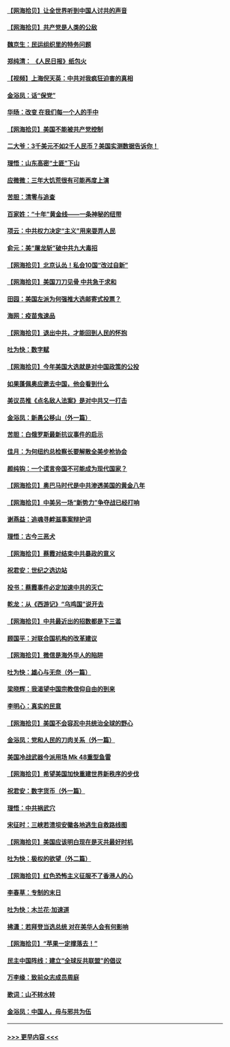 #### [【网海拾贝】让全世界听到中国人讨共的声音](../pages/nsc993/n12365569.md?t=08291351) 
#### [【网海拾贝】共产党是人类的公敌](../pages/nsc993/n12363182.md?t=08291351) 
#### [魏京生：民运组织里的特务问题](../pages/nsc993/n12363010.md?t=08291351) 
#### [郑纯清： 《人民日报》纸包火](../pages/nsc993/n12362706.md?t=08291351) 
#### [【视频】上海倪天英：中共对我疯狂迫害的真相](../pages/nsc993/n12356341.md?t=08291351) 
#### [金浴凤：话“保党”](../pages/nsc993/n12361867.md?t=08291351) 
#### [华旸：改变 在我们每一个人的手中](../pages/nsc993/n12361774.md?t=08291351) 
#### [【网海拾贝】美国不能被共产党控制](../pages/nsc993/n12360271.md?t=08291351) 
#### [二大爷：3千美元不如2千人民币？美国实测数据告诉你！](../pages/nsc993/n12358563.md?t=08291351) 
#### [理悟：山东高密“土匪”下山](../pages/nsc993/n12358535.md?t=08291351) 
#### [应微微：三年大饥荒很有可能再度上演](../pages/nsc993/n12358523.md?t=08291351) 
#### [苦胆：清零与追查](../pages/nsc993/n12358501.md?t=08291351) 
#### [百家姓：“十年”黄金线——一条神秘的纽带](../pages/nsc993/n12358319.md?t=08291351) 
#### [项云：中共权力决定“主义”用来耍弄人民](../pages/nsc993/n12358172.md?t=08291351) 
#### [俞元：美“屠龙斩”破中共九大毒招](../pages/nsc993/n12357822.md?t=08291351) 
#### [【网海拾贝】北京认怂！私会10国“改过自新”](../pages/nsc993/n12357784.md?t=08291351) 
#### [【网海拾贝】美国刀刀见骨 中共急于求和](../pages/nsc993/n12355511.md?t=08291351) 
#### [田园：美国左派为何强推大选邮寄式投票？](../pages/nsc993/n12352963.md?t=08291351) 
#### [海网：疫苗鬼速品](../pages/nsc993/n12354438.md?t=08291351) 
#### [【网海拾贝】退出中共，才能回到人民的怀抱](../pages/nsc993/n12352634.md?t=08291351) 
#### [吐为快：数字赋](../pages/nsc993/n12352317.md?t=08291351) 
#### [【网海拾贝】今年美国大选就是对中国政策的公投](../pages/nsc993/n12350973.md?t=08291351) 
#### [如果蓬佩奥应邀去中国，他会看到什么](../pages/nsc993/n12350945.md?t=08291351) 
#### [美议员推《点名敌人法案》是对中共又一打击](../pages/nsc993/n12350765.md?t=08291351) 
#### [金浴凤：新愚公移山（外一篇）](../pages/nsc993/n12350253.md?t=08291351) 
#### [苦胆：白俄罗斯最新抗议事件的启示](../pages/nsc993/n12349989.md?t=08291351) 
#### [佳月：为何纽约总检察长要解散全美步枪协会](../pages/nsc993/n12349939.md?t=08291351) 
#### [颜纯钩：一个谎言帝国不可能成为现代国家？](../pages/nsc993/n12349898.md?t=08291351) 
#### [【网海拾贝】奥巴马时代是中共渗透美国的黄金八年](../pages/nsc993/n12349284.md?t=08291351) 
#### [【网海拾贝】中美另一场“新势力”争夺战已经打响](../pages/nsc993/n12346998.md?t=08291351) 
#### [谢燕益：追魂寻衅滋事案辩护词](../pages/nsc993/n12346892.md?t=08291351) 
#### [理悟：古今三恶犬](../pages/nsc993/n12345190.md?t=08291351) 
#### [【网海拾贝】蔡霞对结束中共暴政的意义](../pages/nsc993/n12344263.md?t=08291351) 
#### [祝君安：世纪之选边站](../pages/nsc993/n12342382.md?t=08291351) 
#### [投书：蔡霞事件必定加速中共的灭亡](../pages/nsc993/n12341881.md?t=08291351) 
#### [乾龙：从《西游记》“乌鸡国”说开去](../pages/nsc993/n12341690.md?t=08291351) 
#### [【网海拾贝】中共最近出的招数都是下三滥](../pages/nsc993/n12341593.md?t=08291351) 
#### [顾国平：对联合国机构的改革建议](../pages/nsc993/n12339928.md?t=08291351) 
#### [【网海拾贝】微信是海外华人的陷阱](../pages/nsc993/n12338868.md?t=08291351) 
#### [吐为快：雄心与无奈（外一篇）](../pages/nsc993/n12338132.md?t=08291351) 
#### [梁晓辉：我渴望中国宗教信仰自由的到来](../pages/nsc993/n12336657.md?t=08291351) 
#### [李明心：真实的民意](../pages/nsc993/n12336089.md?t=08291351) 
#### [【网海拾贝】美国不会容忍中共统治全球的野心](../pages/nsc993/n12336063.md?t=08291351) 
#### [金浴凤：党和人民的刀肉关系（外一篇）](../pages/nsc993/n12335834.md?t=08291351) 
#### [美国冷战武器今派用场 Mk 48重型鱼雷](../pages/nsc993/n12335354.md?t=08291351) 
#### [【网海拾贝】希望美国加快重建世界新秩序的步伐](../pages/nsc993/n12334224.md?t=08291351) 
#### [祝君安：数字货币（外一篇）](../pages/nsc993/n12334186.md?t=08291351) 
#### [理悟：中共祸武穴](../pages/nsc993/n12333962.md?t=08291351) 
#### [宋征时：三峡若溃坝安徽各地逃生自救路线图](../pages/nsc993/n12332450.md?t=08291351) 
#### [【网海拾贝】美国应该明白现在是灭共最好时机](../pages/nsc993/n12332313.md?t=08291351) 
#### [吐为快：极权的欲望（外二篇）](../pages/nsc993/n12332089.md?t=08291351) 
#### [【网海拾贝】红色恐怖主义征服不了香港人的心](../pages/nsc993/n12329296.md?t=08291351) 
#### [李春草：专制的末日](../pages/nsc993/n12329079.md?t=08291351) 
#### [吐为快：木兰花‧加速道](../pages/nsc993/n12327366.md?t=08291351) 
#### [拂潇：若拜登当选总统 对在美华人会有何影响](../pages/nsc993/n12295996.md?t=08291351) 
#### [【网海拾贝】“苹果一定撑落去！”](../pages/nsc993/n12326784.md?t=08291351) 
#### [民主中国阵线：建立“全球反共联盟”的倡议](../pages/nsc993/n12324177.md?t=08291351) 
#### [万李缘：致前众志成员周庭](../pages/nsc993/n12324635.md?t=08291351) 
#### [歌词：山不转水转](../pages/nsc993/n12324599.md?t=08291351) 
#### [金浴凤：中国人，毋与邪共为伍](../pages/nsc993/n12324257.md?t=08291351) 

----
#### [ >>> 更早内容 <<< ](../indexes/nsc993-earlier.md)
